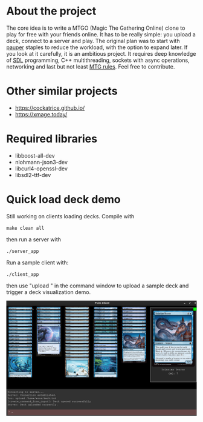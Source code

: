 # About the project
The core idea is to write a MTGO (Magic The Gathering Online) clone to play for free with your friends online.
It has to be really simple: you upload a deck, connect to a server and play.
The original plan was to start with [pauper](https://www.mtggoldfish.com/metagame/pauper#paper) staples to reduce the workload, with the option to expand later.
If you look at it carefully, it is an ambitious project. It requires deep knowledge of [SDL](https://wiki.libsdl.org/wiki/index) programming, C++ multithreading, sockets with async operations, networking and last but not least [MTG rules](https://media.wizards.com/2025/downloads/MagicCompRules%2020250725.pdf).
Feel free to contribute.
# Other similar projects
+ https://cockatrice.github.io/
+ https://xmage.today/
  
# Required libraries
+ libboost-all-dev
+ nlohmann-json3-dev
+ libcurl4-openssl-dev    
+ libsdl2-ttf-dev

# Quick load deck demo
Still working on clients loading decks.
Compile with
```
make clean all
```
then run a server with
```
./server_app
```
Run a sample client with:
```
./client_app
```
then use "upload <path>" in the command window to upload a sample deck and trigger a deck
visualization demo.

![screenshot](client.png)
